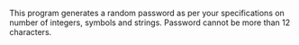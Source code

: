 This program generates a random password as per your specifications on number of integers, symbols and strings.
Password cannot be more than 12 characters.